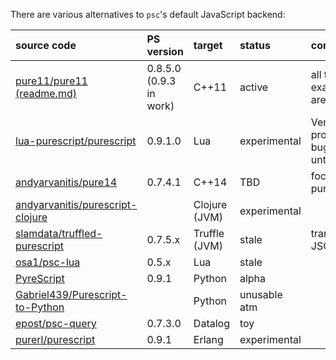 There are various alternatives to `psc`'s default JavaScript backend:

| source code                                                                           | PS version | target        | status   | comments               | 
|:--------------------------------------------------------------------------------------|:-----------|:--------------|:------|:-----------------------|
| [pure11/pure11](https://github.com/pure11/pure11)  [(readme.md)](https://github.com/andyarvanitis/pure11/blob/master/README.md)            | 0.8.5.0 (0.9.3 in work)    | C++11         | active | all tests in examples/passing are passing |
| [lua-purescript/purescript](https://github.com/lua-purescript/purescript) | 0.9.1.0 | Lua | experimental | Very new and probably full of bugs. Largely untested |
| [andyarvanitis/pure14](https://github.com/andyarvanitis/pure14)                       | 0.7.4.1    | C++14         | TBD |  focus shifted to pure11 for now  |
| [andyarvanitis/purescript-clojure](https://github.com/andyarvanitis/purescript-clojure) |          | Clojure (JVM) | experimental |                 |
| [slamdata/truffled-purescript](https://github.com/slamdata/truffled-purescript)       | 0.7.5.x    | Truffle (JVM) | stale | translates CoreFN JSON |
| [osa1/psc-lua](https://github.com/osa1/psc-lua)                                       | 0.5.x      | Lua           | stale |                        |
| [PyreScript](https://github.com/joneshf/pyrescript)                                   | 0.9.1      | Python        | alpha |                        |
| [Gabriel439/Purescript-to-Python](https://github.com/Gabriel439/Purescript-to-Python) |            | Python        | unusable atm |                        |
| [epost/psc-query](https://github.com/epost/psc-query)                                 | 0.7.3.0    | Datalog       | toy   |                        |
| [purerl/purescript](https://github.com/purerl/purescript) | 0.9.1 | Erlang | experimental |